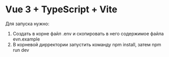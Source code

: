 # Vue 3 + TypeScript + Vite

Для запуска нужно: 
1. Cоздать в корне файл .env и скопировать в него содержимое файла evn.example
2. В корневой дирректории запустить команду npm install, затем npm run dev
